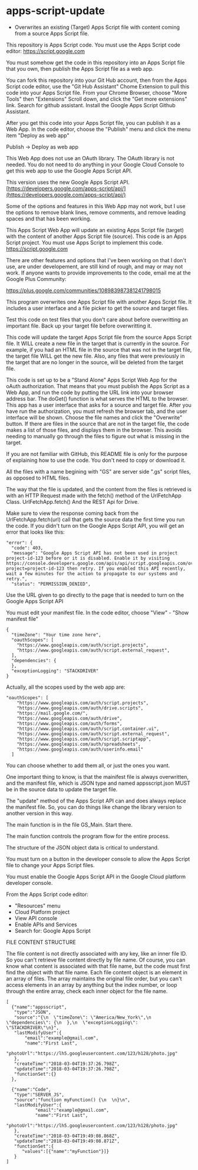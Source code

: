 # apps-script-update
 
 * Overwrites an existing (Target) Apps Script file with content coming from a source Apps Script file.

This repository is Apps Script code.  You must use the Apps Script code editor: https://script.google.com

You must somehow get the code in this repository into an Apps Script file that you own, then publish the Apps Script file as a web app.

You can fork this repository into your Git Hub account, then from the Apps Script code editor, use the "Git Hub Assistant" Chome Extension to pull this code into your Apps Script file.  From your Chrome Browser, choose "More Tools" then "Extensions"  Scroll down, and click the "Get more extensions" link.  Search for github assistant.  Install the Google Apps Script Github Assistant.

After you get this code into your Apps Script file, you can publish it as a Web App.  In the code editor, choose the "Publish" menu and click the menu item "Deploy as web app"

Publish -> Deploy as web app

This Web App does not use an OAuth library.  The OAuth library is not needed.  You do not need to do anything in your Google Cloud Console to get this web app to use the Google Apps Script API.

This version uses the new Google Apps Script API.  [https://developers.google.com/apps-script/api/](https://developers.google.com/apps-script/api/)

Some of the options and features in this Web App may not work, but I use the options to remove blank lines, remove comments, and remove leading spaces and that has been working.

This Apps Script Web App will update an existing Apps Script file (target) with the content of another Apps Script file (source).  This code is an Apps Script project.  You must use Apps Script to implement this code.  https://script.google.com

There are other features and options that I've been working on that I don't use, are under developement, are still kind of rough, and may or may not work.  If anyone wants to provide improvements to the code, email me at the Google Plus Community:  

https://plus.google.com/communities/108983987381241798015

This program overwrites one Apps Script file with another Apps Script file.  It includes a user interface and a file picker to get the source and target files.  

Test this code on test files that you don't care about before overwritting an important file.  Back up your target file before overwritting it.

This code will update the target Apps Script file from the source Apps Script file.   It WILL create a new file in the target that is currently in the source.  For example, if you had an HTML file in the source that was not in the target file, the target file WILL get the new file.  Also, any files that were previously in the target that are no longer in the source, will be deleted from the target file.

This code is set up to be a "Stand Alone" Apps Script Web App for the oAuth authorization. That means that you must publish the Apps Script as a Web App, and run the code by putting the URL link into your browser address bar.  The doGet() function is what serves the HTML to the browser.  This app has a user interface that asks for a source and target file.  After you have run the authorization, you must refresh the browser tab, and the user interface will be shown.  Choose the file names and click the "Overwrite" button.  If there are files in the source that are not in the target file, the code makes a list of those files, and displays them in the browser.  This avoids needing to manually go through the files to figure out what is missing in the target.

If you are not familiar with GitHub, this README file is only for the purpose of explaining how to use the code.  You don't need to copy or download it.

All the files with a name begining with "GS" are server side ".gs" script files, as opposed to HTML files.

The way that the file is updated, and the content from the files is retrieved is with an HTTP Request made with the fetch() method of the UrlFetchApp Class.  UrlFetchApp.fetch()   And the REST Api for Drive.

Make sure to view the response coming back from the UrlFetchApp.fetch(url) call that gets the source data the first time you run the code.  If you didn't turn on the Google Apps Script API, you will get an error that looks like this:

    "error": {
      "code": 403,
      "message": "Google Apps Script API has not been used in project project-id-123 before or it is disabled. Enable it by visiting   https://console.developers.google.com/apis/api/script.googleapis.com/overview?project=project-id-123 then retry. If you enabled this API recently, wait a few minutes for the action to propagate to our systems and retry.",
      "status": "PERMISSION_DENIED",
    
 Use the URL given to go directly to the page that is needed to turn on the Google Apps Script API

You must edit your manifest file.  In the code editor, choose "View" - "Show manifest file"

    {
      "timeZone": "Your time zone here",
      "oauthScopes": [
        "https://www.googleapis.com/auth/script.projects",
        "https://www.googleapis.com/auth/script.external_request",
      ],
      "dependencies": {
      },
      "exceptionLogging": "STACKDRIVER"
    }

Actually, all the scopes used by the web app are:

    "oauthScopes": [
        "https://www.googleapis.com/auth/script.projects", 
        "https://www.googleapis.com/auth/drive.scripts", 
        "https://mail.google.com/", 
        "https://www.googleapis.com/auth/drive", 
        "https://www.googleapis.com/auth/forms", 
        "https://www.googleapis.com/auth/script.container.ui", 
        "https://www.googleapis.com/auth/script.external_request", 
        "https://www.googleapis.com/auth/script.scriptapp", 
        "https://www.googleapis.com/auth/spreadsheets", 
        "https://www.googleapis.com/auth/userinfo.email"
      ]
      
You can choose whether to add them all, or just the ones you want.  

One important thing to know, is that the mainifest file is always overwritten, and the manifest file, which is JSON type and named appsscript.json MUST be in the source data to update the target file.

The "update" method of the Apps Script API can and does always replace the manifest file.  So, you can do things like change the library version to another version in this way.

The main function is in the file GS_Main.  Start there.

The main function controls the program flow for the entire process.

The structure of the JSON object data is critical to understand.

You must turn on a button in the developer console to allow the Apps Script file to change your Apps Script files.

You must enable the Google Apps Script API in the Google Cloud platform developer console. 

From the Apps Script code editor:

* "Resources" menu
* Cloud Platform project
* View API console
* Enable APIs and Services
* Search for: Google Apps Script

FILE CONTENT STRUCTURE

The file content is not directly associated with any key, like an inner file ID.  So you can't retrieve file content directly by file name.  Of course, you can know what content is associated with that file name, but the code must first find the object with that file name.
Each file content object is an element in an array of files.  The array maintains the original file order, but you can't access elements in an array by anything but the index number, or loop through the entire array, check each inner object for the file name.

    [
      {"name":"appsscript",
       "type":"JSON",
       "source":"{\n  \"timeZone\": \"America/New_York\",\n  \"dependencies\": {\n  },\n  \"exceptionLogging\": \"STACKDRIVER\"\n}",
       "lastModifyUser":{
           "email":"example@gmail.com",
           "name":"First Last",
           "photoUrl":"https://lh5.googleusercontent.com/123/h128/photo.jpg"
       },
       "createTime":"2018-03-04T19:37:26.798Z",
       "updateTime":"2018-03-04T19:37:26.798Z",
       "functionSet":{}
      },
  
      {"name":"Code",
       "type":"SERVER_JS",
       "source":"function myFunction() {\n  \n}\n",
       "lastModifyUser":{
               "email":"example@gmail.com",
               "name":"First Last",
               "photoUrl":"https://lh5.googleusercontent.com/123/h128/photo.jpg"
       },
       "createTime":"2018-03-04T19:49:08.868Z",
       "updateTime":"2018-03-04T19:49:08.871Z",
       "functionSet":{
          "values":[{"name":"myFunction"}]}
       }
    ]


